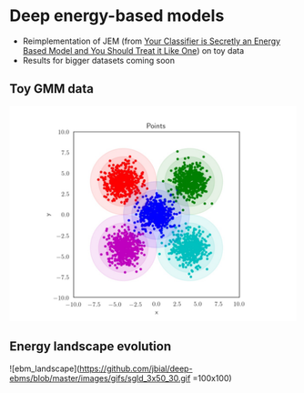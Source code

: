 # Deep energy-based models

- Reimplementation of JEM (from [Your Classifier is Secretly an Energy Based Model and You Should Treat it Like One](https://arxiv.org/abs/1912.03263)) on toy data 
- Results for bigger datasets coming soon

## Toy GMM data
![valset.jpg](https://github.com/jbial/deep-ebms/blob/master/images/data/valset.jpg)

## Energy landscape evolution
![ebm_landscape](https://github.com/jbial/deep-ebms/blob/master/images/gifs/sgld_3x50_30.gif =100x100)
